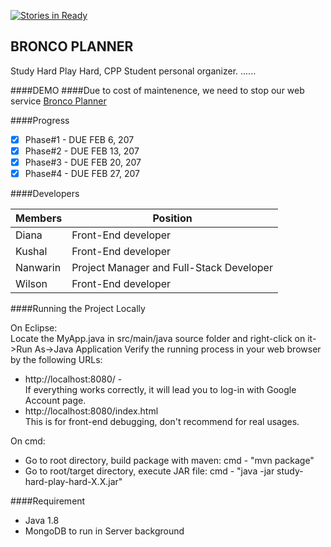 [![Stories in Ready](https://badge.waffle.io/CS580-Thunderbird/study-hard-play-hard.png?label=ready&title=Ready)](https://waffle.io/CS580-Thunderbird/study-hard-play-hard)
## BRONCO PLANNER
Study Hard Play Hard, CPP Student personal organizer.
......

####DEMO
####Due to cost of maintenence, we need to stop our web service 
[Bronco Planner](http://bronco-planner.com/) <br />


####Progress
- [x] Phase#1 - DUE FEB 6, 207
- [x] Phase#2 - DUE FEB 13, 207
- [x] Phase#3 - DUE FEB 20, 207
- [x] Phase#4 - DUE FEB 27, 207

####Developers

Members | Position 
--- | --- 
Diana | Front-End developer 
Kushal | Front-End developer
Nanwarin | Project Manager and Full-Stack Developer
Wilson | Front-End developer 

####Running the Project Locally

On Eclipse:
<br />Locate the MyApp.java in src/main/java source folder and right-click on it->Run As->Java Application
Verify the running process in your web browser by the following URLs:


- http://localhost:8080/ -
<br />If everything works correctly, it will lead you to log-in with Google Account page.
- http://localhost:8080/index.html
<br /> This is for front-end debugging, don't recommend for real usages.

On cmd:
- Go to root directory, build package with maven: cmd - "mvn package"
- Go to root/target directory, execute JAR file: cmd - "java -jar study-hard-play-hard-X.X.jar"

####Requirement
* Java 1.8
* MongoDB to run in Server background

